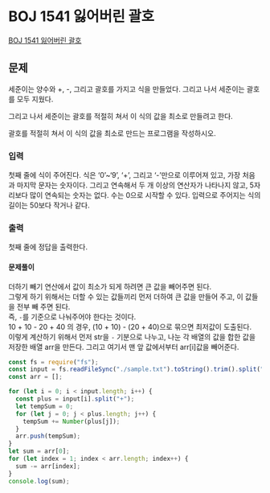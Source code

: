# BOJ 1541 잃어버린 괄호

[BOJ 1541 잃어버린 괄호](https://www.acmicpc.net/problem/1541)

## 문제

세준이는 양수와 +, -, 그리고 괄호를 가지고 식을 만들었다. 그리고 나서 세준이는 괄호를 모두 지웠다.

그리고 나서 세준이는 괄호를 적절히 쳐서 이 식의 값을 최소로 만들려고 한다.

괄호를 적절히 쳐서 이 식의 값을 최소로 만드는 프로그램을 작성하시오.

### 입력

첫째 줄에 식이 주어진다. 식은 ‘0’~‘9’, ‘+’, 그리고 ‘-’만으로 이루어져 있고, 가장 처음과 마지막 문자는 숫자이다. 그리고 연속해서 두 개 이상의 연산자가 나타나지 않고, 5자리보다 많이 연속되는 숫자는 없다. 수는 0으로 시작할 수 있다. 입력으로 주어지는 식의 길이는 50보다 작거나 같다.

### 출력

첫째 줄에 정답을 출력한다.

#### 문제풀이

더하기 빼기 연산에서 값이 최소가 되게 하려면 큰 값을 빼어주면 된다.  
그렇게 하기 위해서는 더할 수 있는 값들끼리 먼저 더하여 큰 값을 만들어 주고, 이 값들을 전부 빼 주면 된다.  
즉, `-`를 기준으로 나눠주어야 한다는 것이다.  
10 + 10 - 20 + 40 의 경우, (10 + 10) - (20 + 40)으로 묶으면 최저값이 도출된다.  
이렇게 계산하기 위해서 먼저 str을 `-` 기분으로 나누고, 나눈 각 배열의 값을 합한 값을 저장한 배열 arr을 만든다. 그리고 여기서 맨 앞 값에서부터 arr[i]값을 빼어준다.

```js
const fs = require("fs");
const input = fs.readFileSync("./sample.txt").toString().trim().split("-");
const arr = [];

for (let i = 0; i < input.length; i++) {
  const plus = input[i].split("+");
  let tempSum = 0;
  for (let j = 0; j < plus.length; j++) {
    tempSum += Number(plus[j]);
  }
  arr.push(tempSum);
}
let sum = arr[0];
for (let index = 1; index < arr.length; index++) {
  sum -= arr[index];
}
console.log(sum);
```
